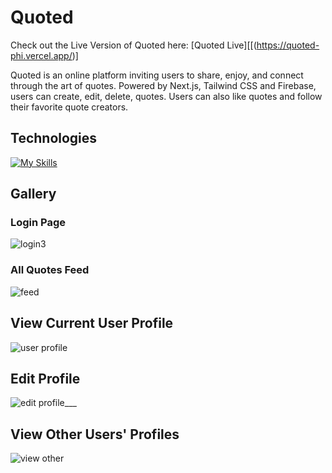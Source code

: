 # Quoted

Check out the Live Version of Quoted here:
[Quoted Live][[(https://quoted-phi.vercel.app/)]

Quoted is an online platform inviting users to share, enjoy, and connect through the art of quotes. Powered by Next.js, Tailwind CSS and Firebase, users can create, edit, delete, quotes. Users can also like quotes and follow their favorite quote creators.

## Technologies
[![My Skills](https://skillicons.dev/icons?i=js,nextjs,tailwind,firebase,html,css)](https://skillicons.dev)

## Gallery

### Login Page
![login3](https://github.com/johnny-2123/Quoted/assets/95261336/8f3e6f05-a87a-447b-8d12-723fd70489f8)

### All Quotes Feed
![feed](https://github.com/johnny-2123/Quoted/assets/95261336/befee45d-c262-4e17-80b2-2933aa4912b6)

## View Current User Profile
![user profile](https://github.com/johnny-2123/Quoted/assets/95261336/239eac49-6452-428c-983f-3dcd5a90e33f)

## Edit Profile
![edit profile___](https://github.com/johnny-2123/Quoted/assets/95261336/a4af6888-baae-4e61-ba3b-8fc0dfd1f863)

## View Other Users' Profiles
![view other ](https://github.com/johnny-2123/Quoted/assets/95261336/e95c7254-d2aa-4445-bb91-b1a6c0aafada)


